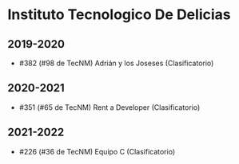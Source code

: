 # Instituto Tecnologico De Delicias

## 2019-2020

- #382 (#98 de TecNM) Adrián y los Joseses (Clasificatorio)

## 2020-2021

- #351 (#65 de TecNM) Rent a Developer (Clasificatorio)

## 2021-2022

- #226 (#36 de TecNM) Equipo C (Clasificatorio)


